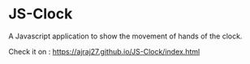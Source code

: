 # JS-Clock
A Javascript application to show the movement of hands of the clock.

Check it on : https://ajraj27.github.io/JS-Clock/index.html

